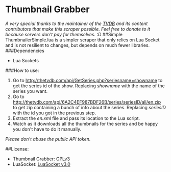 # Thumbnail Grabber
*A very special thanks to the maintainer of the [TVDB](http://thetvdb.com) and its content contributors that make this scraper possible. Feel free to donate to it because servers don't pay for themselves. :D*
##Simple
ThumbnailerSimple.lua is a simpler scraper that only relies on Lua Socket and is not resilient to changes, but depends on much fewer libraries.
###Dependencies
* Lua Sockets

###How to use:
1. Go to http://thetvdb.com/api/GetSeries.php?seriesname=showname to get the series id of the show.
 Replacing *showname* with the name of the series you want.
2. Go to http://thetvdb.com/api/6A2C4EF987BDF26B/series/seriesID/all/en.zip to get zip containing a bunch of info about the series.
 Replacing *seriesID* with the id you got in the previous step.
3. Extract the *en.xml* file and pass its location to the Lua script.
4. Watch as it downloads all the thumbnails for the series and be happy you don't have to do it manually.


*Please don't abuse the public API token.*

##License:
* Thumbnail Grabber: [GPLv3](http://www.gnu.org/licenses/gpl.txt)
* LuaSocket: [LuaSocket v3.0](https://raw.githubusercontent.com/diegonehab/luasocket/master/LICENSE)
